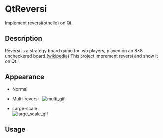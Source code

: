 # QtReversi
Implement reversi(othello) on Qt.

## Description
Reversi is a strategy board game for two players, played on an 8×8 uncheckered board.([wikipedia](https://en.wikipedia.org/wiki/Reversi))
This project imprement reversi and show it on Qt.

## Appearance
- Normal  
- Multi-reversi  
![multi_gif](https://github.com/hmhm903/QtReversi/blob/master/img/multi.gif)

- Large-scale  
![large_scale_gif](https://github.com/hmhm903/QtReversi/blob/master/img/large-scale.gif)  

## Usage
